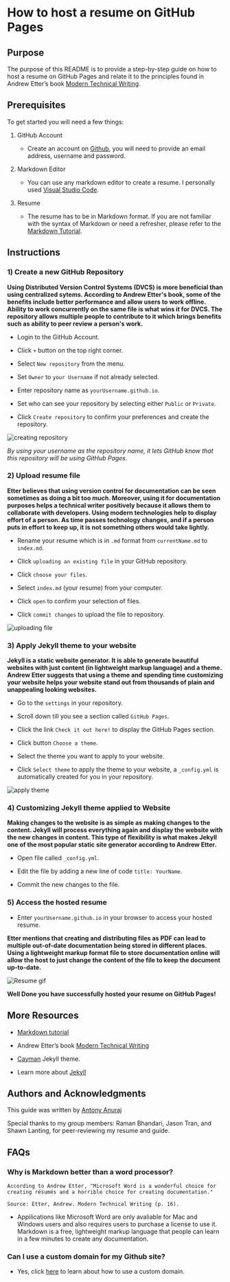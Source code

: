 # How to host a resume on GitHub Pages  

## Purpose  

The purpose of this README is to provide a step-by-step guide on how to host a resume on GitHub Pages and relate it to the principles found in Andrew Etter’s book [Modern Technical Writing](https://www.amazon.ca/Modern-Technical-Writing-Introduction-Documentation-ebook/dp/B01A2QL9SS).  

## Prerequisites  

To get started you will need a few things:  

1) GitHub Account  
    - Create an account on [Github](https://github.com), you will need to provide an email address, username and password.  

2) Markdown Editor 

    - You can use any markdown editor to create a resume. I personally used [Visual Studio Code](https://code.visualstudio.com/).  

3) Resume  

    - The resume has to be in Markdown format. If you are not familiar with  the syntax of Markdown or need a refresher, please refer to the [Markdown Tutorial](https://www.markdowntutorial.com/).  


## Instructions  

### 1) Create a new GitHub Repository  

**Using Distributed Version Control Systems (DVCS) is more beneficial than using centralized sytems. According to Andrew Etter's book, some of the benefits include better performance and allow users to work offline. Ability to work concurrently on the same file is what wins it for DVCS. The repository allows multiple people to contribute to it which brings benefits such as ability to peer review a person's work.**

   - Login to the GitHub Account.  

   - Click `+` button on the top right corner.  

   - Select `New repository` from the menu.  

   - Set `Owner` to `your Username` if not already selected.  

   - Enter repository name as `yourUsername.github.io`.  

   - Set who can see your repository by selecting either `Public` or `Private`.  

   - Click `Create repository` to confirm your preferences and create the repository.     

![creating repository](gifs/createRepository.gif)  

_By using your username as the repository name, it lets GitHub know that this repository will be using GitHub Pages._  

### 2) Upload resume file  

**Etter believes that using version control for documentation can be seen sometimes as doing a bit too much. Moreover, using it for documentation purposes helps a technical writer positively because it allows them to collaborate with developers. Using modern technologies help to display effort of a person. As time passes technology changes, and if a person puts in effort to keep up, it is not something others would take lightly.**

   - Rename your resume which is in `.md` format from `currentName.md` to `index.md`.  

   - Click `uploading an existing file` in your GitHub repository.  

   - Click `choose your files`.  

   - Select `index.md` (your resume) from your computer.  

   - Click `open` to confirm your selection of files.  

   - Click `commit changes` to upload the file to repository.  

    
![uploading file](gifs/fileUpload.gif)  

### 3) Apply Jekyll theme to your website  

**Jekyll is a static website generator. It is able to generate beautiful websites with just content (in lightweight markup language) and a theme. Andrew Etter suggests that using a theme and spending time customizing your website helps your website stand out from thousands of plain and unappealing looking websites.**

   - Go to the `settings` in your repository.  

   - Scroll down till you see a section called `GitHub Pages`.  

   - Click the link `Check it out here!` to display the GitHub Pages section.  

   - Click button `Choose a theme`.

   - Select the theme you want to apply to your website.  

   - Click `Select theme` to apply the theme to your website, a `_config.yml` is automatically created for you in your repository.  

![apply theme](gifs/applyTheme.gif)  

### 4) Customizing Jekyll theme applied to Website  

**Making changes to the website is as simple as making changes to the content. Jekyll will process everything again and display the website with the new changes in content. This type of flexibility is what makes Jekyll one of the most popular static site generator according to Andrew Etter.**

- Open file called `_config.yml`.  

- Edit the file by adding a new line of code `title: YourName`.  

- Commit the new changes to the file.  

### 5) Access the hosted resume  

- Enter `yourUsername.github.io` in your browser to access your hosted resume.  

**Etter mentions that creating and distributing files as PDF can lead to multiple out-of-date documentation being stored in different places. Using a lightweight markup format file to store documentation online will allow the host to just change the content of the file to keep the document up-to-date.**

![Resume gif](gifs/resume.gif)  

**Well Done you have successfully hosted your resume on GitHub Pages!**  

## More Resources  

- [Markdown tutorial](https://www.markdowntutorial.com/)  

- Andrew Etter’s book [Modern Technical Writing](https://www.amazon.ca/Modern-Technical-Writing-Introduction-Documentation-ebook/dp/B01A2QL9SS)  

- [Cayman](https://github.com/pages-themes/cayman) Jekyll theme.  

- Learn more about [Jekyll](https://jekyllrb.com/)  

## Authors and Acknowledgments  

This guide was written by [Antony Anuraj](https://github.com/antonyanuraj)  

Special thanks to my group members: Raman Bhandari, Jason Tran, and Shawn Lanting, for peer-reviewing my resume and guide.

## FAQs  

### Why is Markdown better than a word processor?  

    According to Andrew Etter, "Microsoft Word is a wonderful choice for creating résumés and a horrible choice for creating documentation."  

    Source: Etter, Andrew. Modern Technical Writing (p. 16).  

- Appilications like Microsoft Word are only avaliable for Mac and Windows users and also requires users to purchase a license to use it. Markdown is a free, lightweight markup language that people can learn in a few minutes to create any documentation.  

### Can I use a custom domain for my Github site?  

  - Yes, click [here](https://docs.github.com/en/pages/configuring-a-custom-domain-for-your-github-pages-site/about-custom-domains-and-github-pages) to learn about how to use a custom domain.  